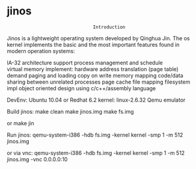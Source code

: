jinos
=====

                                    Introduction
Jinos is a lightweight operating system developed by Qinghua Jin. The os kernel implements the basic and 
the most important features found in modern operation systems:

  IA-32 architecture support
  process management and schedule    
  virtual memory implement:
    hardware address translation (page table)
    demand paging and loading
    copy on write
    memory mapping
    code/data sharing between unrelated processes
    page cache
    file mapping
  filesystem impl
  object oriented design using c/c++/assembly language
  
DevEnv:
Ubuntu 10.04 or Redhat 6.2
kernel: linux-2.6.32
Qemu emulator

Build jinos:
make clean
make jinos.img
make fs.img

or 
make jin

Run jinos:
qemu-system-i386 -hdb fs.img -kernel kernel -smp 1 -m 512 jinos.img

or via vnc:
qemu-system-i386 -hdb fs.img -kernel kernel -smp 1 -m 512 jinos.img -vnc 0.0.0.0:10


